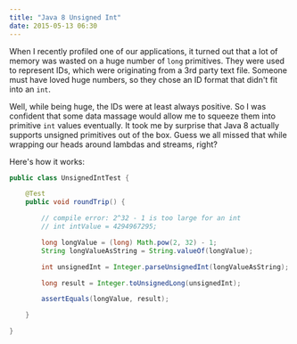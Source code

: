 ```yaml
---
title: "Java 8 Unsigned Int"
date: 2015-05-13 06:30
---
```

When I recently profiled one of our applications, it turned out that a lot of memory was wasted on a huge number of
`long` primitives. They were used to represent IDs, which were originating from a 3rd party text file. Someone must
have loved huge numbers, so they chose an ID format that didn't fit into an `int`.

Well, while being huge, the IDs were at least always positive. So I was confident that some data massage would allow
me to squeeze them into primitive `int` values eventually. It took me by surprise that Java 8 actually supports unsigned
primitives out of the box. Guess we all missed that while wrapping our heads around lambdas and streams, right?

Here's how it works:
``` java
public class UnsignedIntTest {

    @Test
    public void roundTrip() {

        // compile error: 2^32 - 1 is too large for an int
        // int intValue = 4294967295;

        long longValue = (long) Math.pow(2, 32) - 1;
        String longValueAsString = String.valueOf(longValue);

        int unsignedInt = Integer.parseUnsignedInt(longValueAsString);

        long result = Integer.toUnsignedLong(unsignedInt);

        assertEquals(longValue, result);

    }

}
```